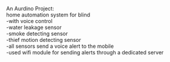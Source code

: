 An Aurdino Project:
<br/>
home automation system for blind
<br/>
-with voice control <br />
-water leakage sensor <br/>
-smoke detecting sensor <br/>
-thief motion detecting sensor <br/>
-all sensors send a voice alert to the mobile <br/> 
-used wifi module for sending alerts through a dedicated server


 